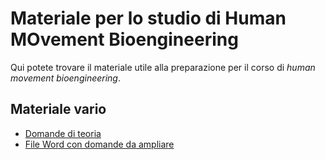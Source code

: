 # Materiale per lo studio di Human MOvement Bioengineering
Qui potete trovare il materiale utile alla preparazione per il corso di _human movement bioengineering_.

## Materiale vario
- [Domande di teoria](/Dati/Studio/III_Anno/HMB/Materiale_vario/Domande.pdf)
- [File Word con domande da ampliare](/Dati/Studio/III_Anno/HMB/Materiale_vario/DOMANDE-HMB.docx)

